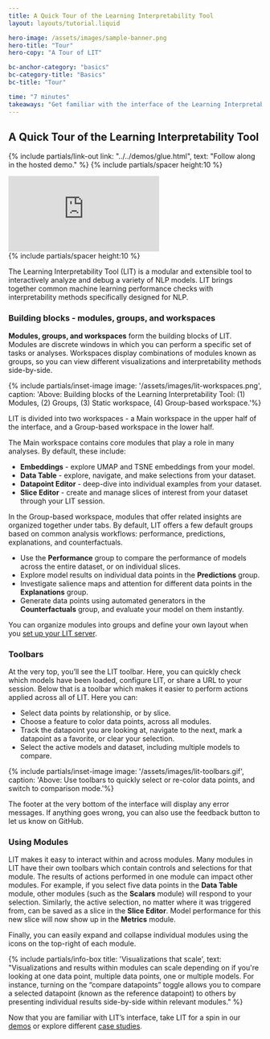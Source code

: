 ```yaml
---
title: A Quick Tour of the Learning Interpretability Tool
layout: layouts/tutorial.liquid

hero-image: /assets/images/sample-banner.png
hero-title: "Tour"
hero-copy: "A Tour of LIT"

bc-anchor-category: "basics"
bc-category-title: "Basics"
bc-title: "Tour"

time: "7 minutes"
takeaways: "Get familiar with the interface of the Learning Interpretability Tool."
---
```


## A Quick Tour of the Learning Interpretability Tool
{% include partials/link-out link: "../../demos/glue.html", text: "Follow along in the hosted demo." %}
{% include partials/spacer height:10 %}

<div class="video-container">
  <iframe src="https://www.youtube.com/embed/CuRI_VK83dU" frameborder="0" allow="accelerometer; autoplay; clipboard-write; encrypted-media; gyroscope; picture-in-picture" allowfullscreen></iframe>
</div>
{% include partials/spacer height:10 %}

The Learning Interpretability Tool (LIT)  is a modular and extensible tool to interactively analyze and debug a variety of NLP models. LIT brings together common machine learning performance checks with interpretability methods specifically designed for NLP.

### Building blocks - modules, groups, and workspaces

**Modules, groups, and workspaces** form the building blocks of LIT. Modules are discrete windows in which you can perform a specific set of tasks or analyses. Workspaces display combinations of modules known as groups, so you can view different visualizations and interpretability methods side-by-side.

{% include partials/inset-image image: '/assets/images/lit-workspaces.png', 
  caption: 'Above: Building blocks of the Learning Interpretability Tool: (1) Modules, (2) Groups, (3) Static workspace, (4) Group-based workspace.'%}

LIT is divided into two workspaces - a Main workspace in the upper half of the interface, and a Group-based workspace in the lower half.

The Main workspace contains core modules that play a role in many analyses. By default, these include:
- **Embeddings** - explore UMAP and TSNE embeddings from your model.
- **Data Table** -  explore, navigate, and make selections from your dataset.
- **Datapoint Editor** - deep-dive into individual examples from your dataset.
- **Slice Editor** - create and manage slices of interest from your dataset through your LIT session. 

In the Group-based workspace, modules that offer related insights are organized together under tabs. By default, LIT offers a few default groups based on common analysis workflows: performance, predictions, explanations, and counterfactuals.
- Use the **Performance** group to compare the performance of models across the entire dataset, or on individual slices. 
- Explore model results on individual data points in the **Predictions** group.
- Investigate salience maps and attention for different data points in the **Explanations** group.
- Generate data points using automated generators in the **Counterfactuals** group, and evaluate your model on them instantly.

You can organize modules into groups and define your own layout when you [set up your LIT server](../../setup#custom).

### Toolbars

At the very top, you’ll see the LIT toolbar. Here, you can quickly check which models have been loaded, configure LIT, or share a URL to your session. Below that is a toolbar which makes it easier to perform actions applied across all of LIT. Here you can:
- Select data points by relationship, or by slice.
- Choose a feature to color data points, across all modules.
- Track the datapoint you are looking at, navigate to the next, mark a datapoint as a favorite, or clear your selection.
- Select the active models and dataset, including multiple models to compare.

{% include partials/inset-image image: '/assets/images/lit-toolbars.gif', 
  caption: 'Above: Use toolbars to quickly select or re-color data points, and switch to comparison mode.'%}

The footer at the very bottom of the interface will display any error messages. If anything goes wrong, you can also use the feedback button to let us know on GitHub.

### Using Modules

LIT makes it easy to interact within and across modules. Many modules in LIT have their own toolbars which contain controls and selections for that module. The results of actions performed in one module can impact other modules. For example, if you select five data points in the **Data Table** module, other modules (such as the **Scalars** module) will respond to your selection. Similarly, the active selection, no matter where it was triggered from, can be saved as a slice in the **Slice Editor**. Model performance for this new slice will now show up in the **Metrics** module. 

Finally, you can easily expand and collapse individual modules using the icons on the top-right of each module. 

{% include partials/info-box title: 'Visualizations that scale', 
  text: "Visualizations and results within modules can scale depending on if you're looking at one data point, multiple data points, one or multiple models. For instance, turning on the “compare datapoints” toggle allows you to compare a selected datapoint (known as the reference datapoint) to others by presenting individual results side-by-side within relevant modules." %}

Now that you are familiar with LIT’s interface, take LIT for a spin in our [demos](../../demos) or explore different [case studies](../).
